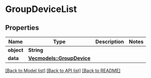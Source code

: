 # GroupDeviceList

## Properties

Name | Type | Description | Notes
------------ | ------------- | ------------- | -------------
**object** | **String** |  | 
**data** | [**Vec<models::GroupDevice>**](GroupDevice.md) |  | 

[[Back to Model list]](../README.md#documentation-for-models) [[Back to API list]](../README.md#documentation-for-api-endpoints) [[Back to README]](../README.md)


